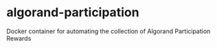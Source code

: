# algorand-participation
Docker container for automating the collection of Algorand Participation Rewards
